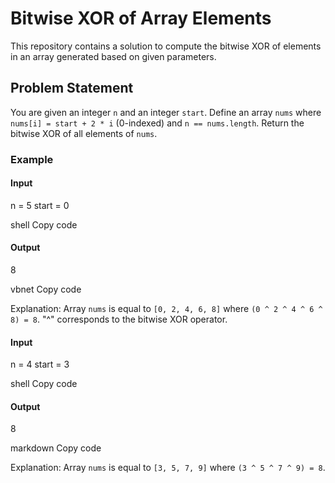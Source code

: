 # Bitwise XOR of Array Elements

This repository contains a solution to compute the bitwise XOR of elements in an array generated based on given parameters.

## Problem Statement

You are given an integer `n` and an integer `start`. Define an array `nums` where `nums[i] = start + 2 * i` (0-indexed) and `n == nums.length`. Return the bitwise XOR of all elements of `nums`.

### Example

#### Input
n = 5
start = 0

shell
Copy code

#### Output
8

vbnet
Copy code

Explanation: Array `nums` is equal to `[0, 2, 4, 6, 8]` where `(0 ^ 2 ^ 4 ^ 6 ^ 8) = 8`. "^" corresponds to the bitwise XOR operator.

#### Input
n = 4
start = 3

shell
Copy code

#### Output
8

markdown
Copy code

Explanation: Array `nums` is equal to `[3, 5, 7, 9]` where `(3 ^ 5 ^ 7 ^ 9) = 8`.


